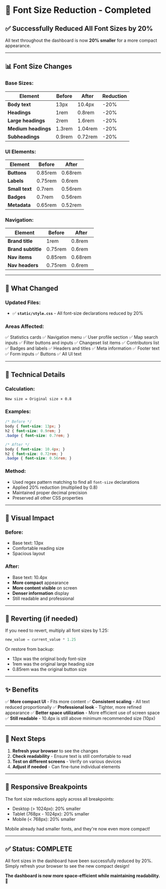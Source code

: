 # 📝 Font Size Reduction - Completed

## ✅ Successfully Reduced All Font Sizes by 20%

All text throughout the dashboard is now **20% smaller** for a more compact appearance.

---

## 📊 Font Size Changes

### Base Sizes:
| Element | Before | After | Reduction |
|---------|--------|-------|-----------|
| **Body text** | 13px | 10.4px | -20% |
| **Headings** | 1rem | 0.8rem | -20% |
| **Large headings** | 2rem | 1.6rem | -20% |
| **Medium headings** | 1.3rem | 1.04rem | -20% |
| **Subheadings** | 0.9rem | 0.72rem | -20% |

### UI Elements:
| Element | Before | After |
|---------|--------|-------|
| **Buttons** | 0.85rem | 0.68rem |
| **Labels** | 0.75rem | 0.6rem |
| **Small text** | 0.7rem | 0.56rem |
| **Badges** | 0.7rem | 0.56rem |
| **Metadata** | 0.65rem | 0.52rem |

### Navigation:
| Element | Before | After |
|---------|--------|-------|
| **Brand title** | 1rem | 0.8rem |
| **Brand subtitle** | 0.75rem | 0.6rem |
| **Nav items** | 0.85rem | 0.68rem |
| **Nav headers** | 0.75rem | 0.6rem |

---

## 🎯 What Changed

### Updated Files:
- ✅ **`static/style.css`** - All font-size declarations reduced by 20%

### Areas Affected:
✅ Statistics cards
✅ Navigation menu
✅ User profile section
✅ Map search inputs
✅ Filter buttons and inputs
✅ Changeset list items
✅ Contributors list
✅ Badges and labels
✅ Headers and titles
✅ Meta information
✅ Footer text
✅ Form inputs
✅ Buttons
✅ All UI text

---

## 📐 Technical Details

### Calculation:
```
New size = Original size × 0.8
```

### Examples:
```css
/* Before */
body { font-size: 13px; }
h2 { font-size: 0.9rem; }
.badge { font-size: 0.7rem; }

/* After */
body { font-size: 10.4px; }
h2 { font-size: 0.72rem; }
.badge { font-size: 0.56rem; }
```

### Method:
- Used regex pattern matching to find all `font-size` declarations
- Applied 20% reduction (multiplied by 0.8)
- Maintained proper decimal precision
- Preserved all other CSS properties

---

## 🎨 Visual Impact

### Before:
- Base text: 13px
- Comfortable reading size
- Spacious layout

### After:
- Base text: 10.4px
- **More compact** appearance
- **More content visible** on screen
- **Denser information** display
- Still readable and professional

---

## 🔄 Reverting (if needed)

If you need to revert, multiply all font sizes by 1.25:
```python
new_value = current_value * 1.25
```

Or restore from backup:
- 13px was the original body font-size
- 1rem was the original large heading size
- 0.85rem was the original button size

---

## ✨ Benefits

✅ **More compact UI** - Fits more content
✅ **Consistent scaling** - All text reduced proportionally
✅ **Professional look** - Tighter, more refined appearance
✅ **Better space utilization** - More efficient use of screen space
✅ **Still readable** - 10.4px is still above minimum recommended size (10px)

---

## 🚀 Next Steps

1. **Refresh your browser** to see the changes
2. **Check readability** - Ensure text is still comfortable to read
3. **Test on different screens** - Verify on various devices
4. **Adjust if needed** - Can fine-tune individual elements

---

## 📱 Responsive Breakpoints

The font size reductions apply across all breakpoints:
- Desktop (> 1024px): 20% smaller
- Tablet (768px - 1024px): 20% smaller
- Mobile (< 768px): 20% smaller

Mobile already had smaller fonts, and they're now even more compact!

---

## ✅ Status: COMPLETE

All font sizes in the dashboard have been successfully reduced by 20%. Simply refresh your browser to see the new compact design!

**The dashboard is now more space-efficient while maintaining readability.** 🎉

